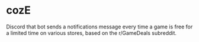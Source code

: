 # cozE
Discord that bot sends a notifications message every time a game is free for a limited time on various stores, based on the r/GameDeals subreddit.
